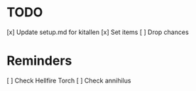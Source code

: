 # TODO

[x] Update setup.md for kitallen
[x] Set items
[ ] Drop chances


# Reminders

[ ] Check Hellfire Torch
[ ] Check annihilus